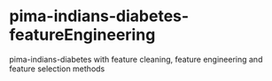 # pima-indians-diabetes-featureEngineering
pima-indians-diabetes with feature cleaning, feature engineering and feature selection methods
